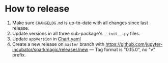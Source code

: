 # How to release

1. Make sure `CHANGELOG.md` is up-to-date with all changes since last release.
2. Update versions in all three sub-package's `__init__.py` files.
3. Update `appVersion` in [Chart.yaml](helm/Chart.yaml)
4. Create a new release on `master` branch with https://github.com/jupyter-incubator/sparkmagic/releases/new — Tag format is "0.15.0", no "v" prefix.
